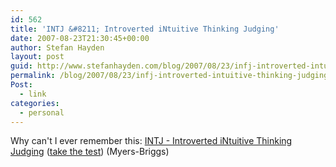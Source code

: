 ```yaml
---
id: 562
title: 'INTJ &#8211; Introverted iNtuitive Thinking Judging'
date: 2007-08-23T21:30:45+00:00
author: Stefan Hayden
layout: post
guid: http://www.stefanhayden.com/blog/2007/08/23/infj-introverted-intuitive-thinking-judging/
permalink: /blog/2007/08/23/infj-introverted-intuitive-thinking-judging/
Post:
  - link
categories:
  - personal
---
```

<p>Why can't I ever remember this: <a href="http://typelogic.com/intj.html">INTJ - Introverted iNtuitive Thinking Judging</a> (<a href="http://www.humanmetrics.com/cgi-win/JTypes2.asp">take the test</a>)
 (Myers-Briggs)</p>
